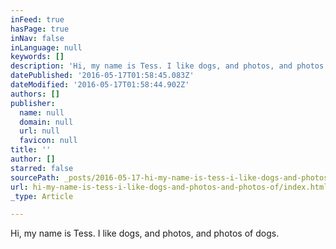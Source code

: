 ```yaml
---
inFeed: true
hasPage: true
inNav: false
inLanguage: null
keywords: []
description: 'Hi, my name is Tess. I like dogs, and photos, and photos of dogs. '
datePublished: '2016-05-17T01:58:45.083Z'
dateModified: '2016-05-17T01:58:44.902Z'
authors: []
publisher:
  name: null
  domain: null
  url: null
  favicon: null
title: ''
author: []
starred: false
sourcePath: _posts/2016-05-17-hi-my-name-is-tess-i-like-dogs-and-photos-and-photos-of.md
url: hi-my-name-is-tess-i-like-dogs-and-photos-and-photos-of/index.html
_type: Article

---
```

Hi, my name is Tess. I like dogs, and photos, and photos of dogs.